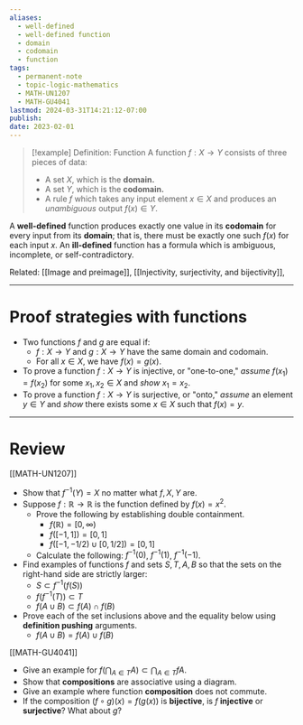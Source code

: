 ```yaml
---
aliases:
  - well-defined
  - well-defined function
  - domain
  - codomain
  - function
tags:
  - permanent-note
  - topic-logic-mathematics
  - MATH-UN1207
  - MATH-GU4041
lastmod: 2024-03-31T14:21:12-07:00
publish: 
date: 2023-02-01
---
```

>[!example] Definition: Function
>A function $f: X \to Y$ consists of three pieces of data:
>- A set $X$, which is the **domain.**
>- A set $Y$, which is the **codomain.**
>- A rule $f$ which takes any input element $x \in X$ and produces an *unambiguous* output $f(x) \in Y$. 

A **well-defined** function produces exactly one value in its **codomain** for every input from its **domain**; that is, there must be exactly one such $f(x)$ for each input $x$. An **ill-defined** function has a formula which is ambiguous, incomplete, or self-contradictory.

Related: [[Image and preimage]], [[Injectivity, surjectivity, and bijectivity]], 

---
# Proof strategies with functions

- Two functions $f$ and $g$ are equal if:
	- $f: X \to Y$ and $g: X \to Y$ have the same domain and codomain.
	- For all $x \in X$, we have $f(x) = g(x)$.
- To prove a function $f: X \to Y$ is injective, or "one-to-one," *assume* $f(x_1) = f(x_2)$ for some $x_1, x_2 \in X$ and *show* $x_1 = x_2$.
- To prove a function $f: X \to Y$ is surjective, or "onto," *assume* an element $y \in Y$ and *show* there exists some $x \in X$ such that $f(x) = y$.

---

# Review

[[MATH-UN1207]]

- Show that $f^{-1}(Y) = X$ no matter what $f,X,Y$ are.
- Suppose $f: \mathbb R \to \mathbb R$ is the function defined by $f(x) = x^2$. 
	- Prove the following by establishing double containment.
		- $f(\mathbb R) = [0, \infty)$
		- $f([-1,1]) = [0,1]$
		- $f([-1, -1/2) \cup [0, 1/2]) = [0,1]$
	- Calculate the following: $f^{-1} (0)$, $f^{-1}(1)$, $f^{-1}(-1)$.
- Find examples of functions $f$ and sets $S,T,A,B$ so that the sets on the right-hand side are strictly larger:
	- $S \subset f^{-1}(f(S))$
	- $f(f^{-1}(T)) \subset T$
	- $f(A \cup B) \subset f(A) \cap f(B)$
- Prove each of the set inclusions above and the equality below using **definition pushing** arguments.
	- $f(A\cup B) = f(A) \cup f(B)$

[[MATH-GU4041]]

- Give an example for $f(\bigcap_{A \in T}A) \subset \bigcap_{A \in T} fA$.
- Show that **compositions** are associative using a diagram.
- Give an example where function **composition** does not commute.
- If the composition $(f \circ g)(x) = f(g(x))$ is **bijective**, is $f$ **injective** or **surjective**? What about $g$?